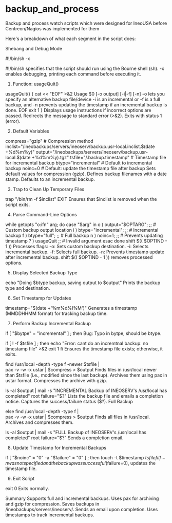 # backup_and_process

Backup and process watch scripts which were designed for IneoUSA
before Centreon/Nagios was implemented for them 

Here's a breakdown of what each segment in the script does:

Shebang and Debug Mode

#!/bin/sh -x

#!/bin/sh specifies that the script should run using the Bourne shell (sh).
-x enables debugging, printing each command before executing it.


1. Function: usageQuit()

usageQuit()
{
  cat << "EOF" >&2
Usage $0 [-o output] [-i|-f] [-n]
  -o lets you specify an alternative backup file/device
  -i is an incremental or -f is a full backup, and -n prevents
  updating the timestamp if an incremental backup is done.
EOF
  exit 1
}
Displays usage instructions if incorrect options are passed.
Redirects the message to standard error (>&2).
Exits with status 1 (error).


2. Default Variables

compress="gzip"  # Compression method
inclist="/ineobackups/servers/ineoserv/backup.usr-local.inclist.$(date +%d%m%y)"
output="/ineobackups/servers/ineoserv/backup.usr-local.$(date +%d%m%y).tgz"
tsfile="/.backup.timestamp"  # Timestamp file for incremental backup
btype="incremental"  # Default to incremental backup
noinc=0  # Default: update the timestamp file after backup
Sets default values for compression (gzip).
Defines backup filenames with a date stamp.
Defaults to an incremental backup.


3. Trap to Clean Up Temporary Files

trap "/bin/rm -f $inclist" EXIT
Ensures that $inclist is removed when the script exits.


4. Parse Command-Line Options

while getopts "o:ifn" arg; do
  case "$arg" in
    o ) output="$OPTARG";       ;;  # Custom backup output location
    i ) btype="incremental";    ;;  # Incremental backup
    f ) btype="full";           ;;  # Full backup
    n ) noinc=1;                ;;  # Prevents updating timestamp
    ? ) usageQuit               ;;  # Invalid argument
  esac
done
shift $(( $OPTIND - 1 ))
Processes flags:
-o: Sets custom backup destination.
-i: Selects incremental backup.
-f: Selects full backup.
-n: Prevents timestamp update after incremental backup.
shift $(( $OPTIND - 1 )) removes processed options.


5. Display Selected Backup Type

echo "Doing $btype backup, saving output to $output"
Prints the backup type and destination.


6. Set Timestamp for Updates

timestamp="$(date +'%m%d%I%M')"
Generates a timestamp (MMDDHHMM format) for tracking backup time.


7. Perform Backup
Incremental Backup

if [ "$bytpe" = "incremental" ] ; then
Bug: Typo in bytpe, should be btype.

  if [ ! -f $tsfile ] ; then
    echo "Error: cant do an incremtnal backup: no timestamp file" >&2
    exit 1
  fi
Ensures the timestamp file exists; otherwise, it exits.

  find /usr/local -depth -type f -newer $tsfile | \
    pax -v -w -x ustar | $compress > $output
Finds files in /usr/local newer than $tsfile (i.e., modified since the last backup).
Archives them using pax in ustar format.
Compresses the archive with gzip.

  ls -al $output | mail -s "INCREMENTAL Backup of INEOSERV's /usr/local has completed" root
  failure="$?"
Lists the backup file and emails a completion notice.
Captures the success/failure status ($?).
Full Backup

else
  find /usr/local -depth -type f | \
    pax -v -w -x ustar | $compress > $output
Finds all files in /usr/local.
Archives and compresses them.

  ls -al $output | mail -s "FULL Backup of INEOSERV's /usr/local has completed" root
  failure="$?"
Sends a completion email.


8. Update Timestamp for Incremental Backups

if [ "$noinc" = "0" -a "$failure" = "0" ] ; then
  touch -t $timestamp $tsfile
fi
If -n was not specified and the backup was successful ($failure=0), updates the timestamp file.


9. Exit Script

exit 0
Exits normally.

Summary
Supports full and incremental backups.
Uses pax for archiving and gzip for compression.
Saves backups in /ineobackups/servers/ineoserv/.
Sends an email upon completion.
Uses timestamps to track incremental backups.
